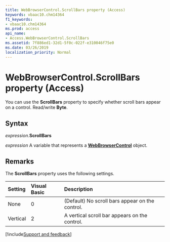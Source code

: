 ```yaml
---
title: WebBrowserControl.ScrollBars property (Access)
keywords: vbaac10.chm14364
f1_keywords:
- vbaac10.chm14364
ms.prod: access
api_name:
- Access.WebBrowserControl.ScrollBars
ms.assetid: 7f886ed1-32d1-5f0c-022f-e310046f75e0
ms.date: 03/26/2019
localization_priority: Normal
---
```



# WebBrowserControl.ScrollBars property (Access)

You can use the **ScrollBars** property to specify whether scroll bars appear on a control. Read/write **Byte**.


## Syntax

_expression_.**ScrollBars**

_expression_ A variable that represents a **[WebBrowserControl](Access.WebBrowserControl.md)** object.


## Remarks

The **ScrollBars** property uses the following settings.

|Setting|Visual Basic|Description|
|:-----|:-----|:-----|
| None|0|(Default) No scroll bars appear on the control.|
| Vertical|2|A vertical scroll bar appears on the control.|



[!include[Support and feedback](~/includes/feedback-boilerplate.md)]